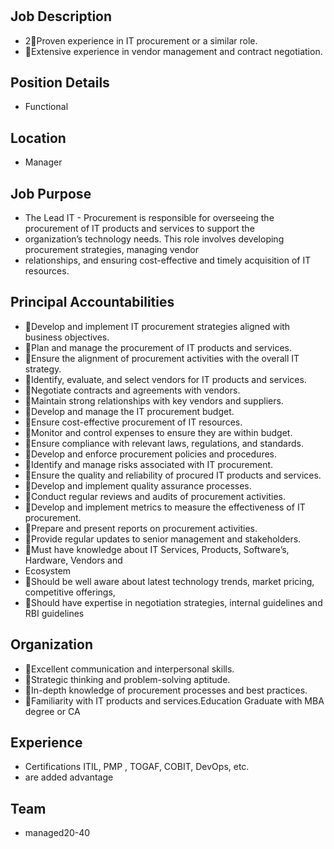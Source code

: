 # 

## Job Description

* 2Proven experience in IT procurement or a similar role.
* Extensive experience in vendor management and contract negotiation.

## Position Details

* Functional

## Location

* Manager

## Job Purpose

* The Lead IT - Procurement is responsible for overseeing the procurement of IT products and services to support the
* organization’s  technology  needs.  This  role  involves  developing  procurement  strategies,  managing  vendor
* relationships, and ensuring cost-effective and timely acquisition of IT resources.

## Principal Accountabilities

* Develop and implement IT procurement strategies aligned with business objectives.
* Plan and manage the procurement of IT products and services.
* Ensure the alignment of procurement activities with the overall IT strategy.
* Identify, evaluate, and select vendors for IT products and services.
* Negotiate contracts and agreements with vendors.
* Maintain strong relationships with key vendors and suppliers.
* Develop and manage the IT procurement budget.
* Ensure cost-effective procurement of IT resources.
* Monitor and control expenses to ensure they are within budget.
* Ensure compliance with relevant laws, regulations, and standards.
* Develop and enforce procurement policies and procedures.
* Identify and manage risks associated with IT procurement.
* Ensure the quality and reliability of procured IT products and services.
* Develop and implement quality assurance processes.
* Conduct regular reviews and audits of procurement activities.
* Develop and implement metrics to measure the effectiveness of IT procurement.
* Prepare and present reports on procurement activities.
* Provide regular updates to senior management and stakeholders.
* Must have knowledge about IT Services, Products, Software’s, Hardware, Vendors and
* Ecosystem
* Should be well aware about latest technology trends, market pricing, competitive offerings,
* Should have expertise in negotiation strategies, internal guidelines and RBI guidelines

## Organization

* Excellent communication and interpersonal skills.
* Strategic thinking and problem-solving aptitude.
* In-depth knowledge of procurement processes and best practices.
* Familiarity with IT products and services.Education Graduate with MBA degree or CA

## Experience

* Certifications ITIL, PMP , TOGAF, COBIT, DevOps, etc.
* are added advantage

## Team

* managed20-40
